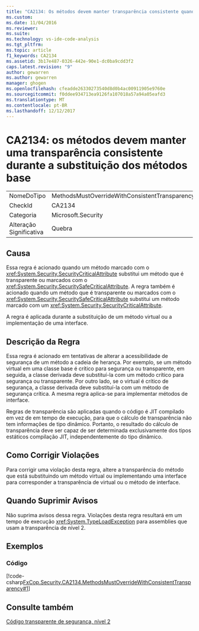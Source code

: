 ```yaml
---
title: "CA2134: Os métodos devem manter transparência consistente quando os métodos base | Microsoft Docs"
ms.custom: 
ms.date: 11/04/2016
ms.reviewer: 
ms.suite: 
ms.technology: vs-ide-code-analysis
ms.tgt_pltfrm: 
ms.topic: article
f1_keywords: CA2134
ms.assetid: 3b17e487-0326-442e-90e1-dc0ba9cdd3f2
caps.latest.revision: "9"
author: gewarren
ms.author: gewarren
manager: ghogen
ms.openlocfilehash: cfeadde26330273540d8d0b4ac00911905e9760e
ms.sourcegitcommit: f0ddee934713ea9126fa107018a57a94a05eafd3
ms.translationtype: MT
ms.contentlocale: pt-BR
ms.lasthandoff: 12/12/2017
---
```

# <a name="ca2134-methods-must-keep-consistent-transparency-when-overriding-base-methods"></a>CA2134: os métodos devem manter uma transparência consistente durante a substituição dos métodos base
|||  
|-|-|  
|NomeDoTipo|MethodsMustOverrideWithConsistentTransparency|  
|CheckId|CA2134|  
|Categoria|Microsoft.Security|  
|Alteração Significativa|Quebra|  
  
## <a name="cause"></a>Causa  
 Essa regra é acionado quando um método marcado com o <xref:System.Security.SecurityCriticalAttribute> substitui um método que é transparente ou marcados com o <xref:System.Security.SecuritySafeCriticalAttribute>. A regra também é acionado quando um método que é transparente ou marcados com o <xref:System.Security.SecuritySafeCriticalAttribute> substitui um método marcado com um <xref:System.Security.SecurityCriticalAttribute>.  
  
 A regra é aplicada durante a substituição de um método virtual ou a implementação de uma interface.  
  
## <a name="rule-description"></a>Descrição da Regra  
 Essa regra é acionado em tentativas de alterar a acessibilidade de segurança de um método a cadeia de herança. Por exemplo, se um método virtual em uma classe base é crítico para segurança ou transparente, em seguida, a classe derivada deve substituí-la com um método crítico para segurança ou transparente. Por outro lado, se o virtual é crítico de segurança, a classe derivada deve substituí-la com um método de segurança crítica. A mesma regra aplica-se para implementar métodos de interface.  
  
 Regras de transparência são aplicadas quando o código é JIT compilado em vez de em tempo de execução, para que o cálculo de transparência não tem informações de tipo dinâmico. Portanto, o resultado do cálculo de transparência deve ser capaz de ser determinada exclusivamente dos tipos estáticos compilação JIT, independentemente do tipo dinâmico.  
  
## <a name="how-to-fix-violations"></a>Como Corrigir Violações  
 Para corrigir uma violação desta regra, altere a transparência do método que está substituindo um método virtual ou implementando uma interface para corresponder a transparência de virtual ou o método de interface.  
  
## <a name="when-to-suppress-warnings"></a>Quando Suprimir Avisos  
 Não suprima avisos dessa regra. Violações desta regra resultará em um tempo de execução <xref:System.TypeLoadException> para assemblies que usam a transparência de nível 2.  
  
## <a name="examples"></a>Exemplos  
  
### <a name="code"></a>Código  
 [!code-csharp[FxCop.Security.CA2134.MethodsMustOverrideWithConsistentTransparency#1](../code-quality/codesnippet/CSharp/ca2134-methods-must-keep-consistent-transparency-when-overriding-base-methods_1.cs)]  
  
## <a name="see-also"></a>Consulte também  
 [Código transparente de segurança, nível 2](/dotnet/framework/misc/security-transparent-code-level-2)